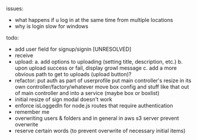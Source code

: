 issues:
- what happens if u log in at the same time from multiple locations
- why is login slow for windows

todo:
- add user field for signup/signin [UNRESOLVED]
- receive
- upload:
	a. add options to uploading (setting title, description, etc.)
	b. upon upload success or fail, display growl message
	c. add a more obvious path to get to uploads (upload button)?
- refactor:
	put auth as part of userprofile
	put main controller's resize in its own controller/factory/whatever
	move box config and stuff like that out of main controller and into a service (maybe box or boxlist)
- initial resize of sign modal doesn't work
- enforce isLoggedIn for node.js routes that require authentication
- remember me
- overwriting users & folders and in general in aws s3 server
	prevent overwrite
- reserve certain words (to prevent overwrite of necessary initial items)